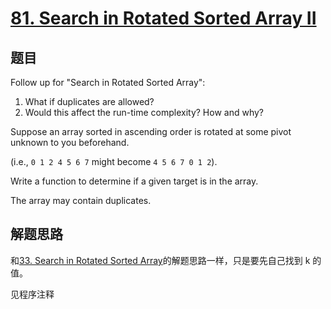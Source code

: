 # [81. Search in Rotated Sorted Array II](https://leetcode-cn.com/problems/search-in-rotated-sorted-array-ii/)

## 题目
Follow up for "Search in Rotated Sorted Array":
1. What if duplicates are allowed?
1. Would this affect the run-time complexity? How and why?


Suppose an array sorted in ascending order is rotated at some pivot unknown to you beforehand.
   
(i.e., `0 1 2 4 5 6 7` might become `4 5 6 7 0 1 2`).

Write a function to determine if a given target is in the array.

The array may contain duplicates.

## 解题思路
和[33. Search in Rotated Sorted Array](../0033.search-in-rotated-sorted-array)的解题思路一样，只是要先自己找到 k 的值。

见程序注释
